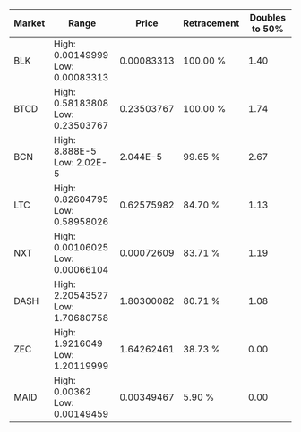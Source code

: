 | Market | Range | Price| Retracement | Doubles to 50% |
| --- | --- | --- | --- | --- |
| BLK | High: 0.00149999<br />Low: 0.00083313 | 0.00083313 | 100.00 % | 1.40 |
| BTCD | High: 0.58183808<br />Low: 0.23503767 | 0.23503767 | 100.00 % | 1.74 |
| BCN | High: 8.888E-5<br />Low: 2.02E-5 | 2.044E-5 | 99.65 % | 2.67 |
| LTC | High: 0.82604795<br />Low: 0.58958026 | 0.62575982 | 84.70 % | 1.13 |
| NXT | High: 0.00106025<br />Low: 0.00066104 | 0.00072609 | 83.71 % | 1.19 |
| DASH | High: 2.20543527<br />Low: 1.70680758 | 1.80300082 | 80.71 % | 1.08 |
| ZEC | High: 1.9216049<br />Low: 1.20119999 | 1.64262461 | 38.73 % | 0.00 |
| MAID | High: 0.00362<br />Low: 0.00149459 | 0.00349467 | 5.90 % | 0.00 |
